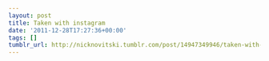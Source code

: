 ```yaml
---
layout: post
title: Taken with instagram
date: '2011-12-28T17:27:36+00:00'
tags: []
tumblr_url: http://nicknovitski.tumblr.com/post/14947349946/taken-with-instagram
---
```

